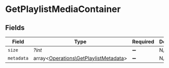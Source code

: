 # GetPlaylistMediaContainer


## Fields

| Field                                                                                   | Type                                                                                    | Required                                                                                | Description                                                                             | Example                                                                                 |
| --------------------------------------------------------------------------------------- | --------------------------------------------------------------------------------------- | --------------------------------------------------------------------------------------- | --------------------------------------------------------------------------------------- | --------------------------------------------------------------------------------------- |
| `size`                                                                                  | *?int*                                                                                  | :heavy_minus_sign:                                                                      | N/A                                                                                     | 1                                                                                       |
| `metadata`                                                                              | array<[Operations\GetPlaylistMetadata](../../Models/Operations/GetPlaylistMetadata.md)> | :heavy_minus_sign:                                                                      | N/A                                                                                     |                                                                                         |